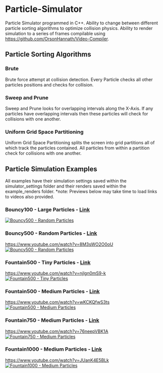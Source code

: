 # Particle-Simulator
Particle Simulator programmed in C++. Ability to change between different particle sorting algorithms to optimize collision physics. Ability to render simulation to a series of frames compilable using https://github.com/OrsonHannath/Video-Compiler.

## Particle Sorting Algorithms
### Brute
Brute force attempt at collision detection. Every Particle checks all other particles positions and checks for collision.

### Sweep and Prune
Sweep and Prune looks for overlapping intervals along the X-Axis. If any particles have overlapping intervals then these particles will check for collisions with one another.

### Uniform Grid Space Partitioning
Uniform Grid Space Partitioning splits the screen into grid partitions all of which track the particles contained. All particles from within a partition check for collisions with one another.

## Particle Simulation Examples
All examples have their simulation settings saved within the simulator_settings folder and their renders saved within the example_renders folder.
*note: Previews below may take time to load links to videos also provided.

### Bouncy100 - Large Particles - [Link](https://www.youtube.com/watch?v=IkYRuh0KE_c)
[![Bouncy500 - Random Particles](example_renders/gifs/Bouncy100_Large.gif)](https://www.youtube.com/watch?v=IkYRuh0KE_c)

### Bouncy500 - Random Particles - [Link]([https://www.youtube.com/watch?v=IkYRuh0KE_c](https://www.youtube.com/watch?v=8M3sWO2O0oU))
https://www.youtube.com/watch?v=8M3sWO2O0oU
[![Bouncy500 - Random Particles](example_renders/gifs/Bouncy500_Random.gif)](https://www.youtube.com/watch?v=8M3sWO2O0oU)

### Fountain500 - Tiny Particles - [Link]([https://www.youtube.com/watch?v=IkYRuh0KE_c](https://www.youtube.com/watch?v=njlgn0mS9-k))
https://www.youtube.com/watch?v=njlgn0mS9-k
[![Fountain500 - Tiny Particles](example_renders/gifs/Fountain500_Tiny.gif)](https://www.youtube.com/watch?v=njlgn0mS9-k)

### Fountain500 - Medium Particles - [Link]([https://www.youtube.com/watch?v=IkYRuh0KE_c](https://www.youtube.com/watch?v=wKCKQfwS3ts))
https://www.youtube.com/watch?v=wKCKQfwS3ts
[![Fountain500 - Medium Particles](example_renders/gifs/Fountain500_Medium.gif)](https://www.youtube.com/watch?v=wKCKQfwS3ts)

### Fountain750 - Medium Particles - [Link]([https://www.youtube.com/watch?v=IkYRuh0KE_c](https://www.youtube.com/watch?v=76neepVBK1A))
https://www.youtube.com/watch?v=76neepVBK1A
[![Fountain750 - Medium Particles](example_renders/gifs/Fountain750_Medium.gif)](https://www.youtube.com/watch?v=76neepVBK1A)

### Fountain1000 - Medium Particles - [Link]([https://www.youtube.com/watch?v=IkYRuh0KE_c](https://www.youtube.com/watch?v=JUanK4E5BLk))
https://www.youtube.com/watch?v=JUanK4E5BLk
[![Fountain1000 - Medium Particles](example_renders/gifs/Fountain1000_Medium.gif)](https://www.youtube.com/watch?v=JUanK4E5BLk)
